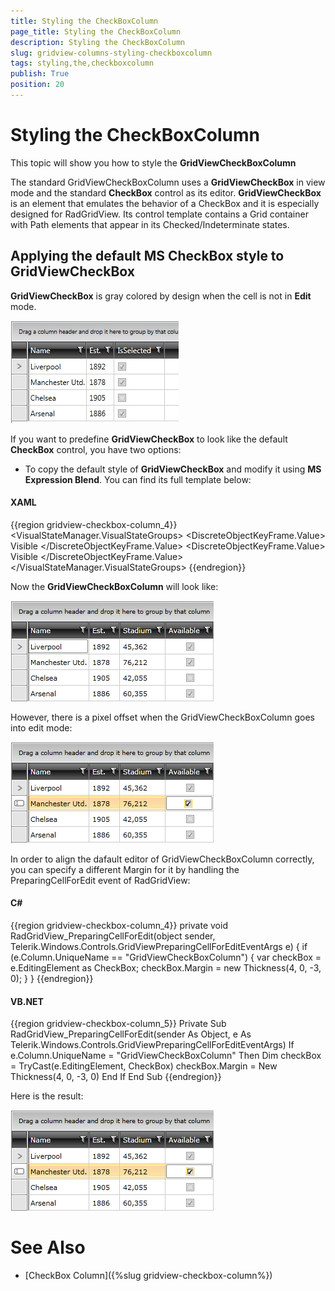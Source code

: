 ```yaml
---
title: Styling the CheckBoxColumn
page_title: Styling the CheckBoxColumn
description: Styling the CheckBoxColumn
slug: gridview-columns-styling-checkboxcolumn
tags: styling,the,checkboxcolumn
publish: True
position: 20
---
```


# Styling the CheckBoxColumn



This topic will show you how to style the __GridViewCheckBoxColumn__

The standard GridViewCheckBoxColumn uses a __GridViewCheckBox__ in view mode and the standard __CheckBox__ control as its editor. __GridViewCheckBox__ is an element that emulates the behavior of a CheckBox and it is especially designed for RadGridView. Its control template contains a Grid container with Path elements that appear in its Checked/Indeterminate states. 

## Applying the default MS CheckBox style to GridViewCheckBox

__GridViewCheckBox__ is gray colored by design when the cell is not in __Edit__ mode.
        

![Rad Grid View Styles and Templates Styling Check Box Column 01](images/RadGridView_Styles_and_Templates_Styling_CheckBoxColumn_01.PNG)

If you want to predefine __GridViewCheckBox__ to look like the default __CheckBox__ control, you have two options:
        

* To copy the default style of __GridViewCheckBox__ and modify it using __MS Expression Blend__. You can find its full template below:
            

#### __XAML__

{{region gridview-checkbox-column_4}}
	<ControlTemplate x:Key="GridViewCheckBoxTemplate" TargetType="grid:GridViewCheckBox">
	  <Grid HorizontalAlignment="Left" VerticalAlignment="Center" Width="13" Height="13">
	    <VisualStateManager.VisualStateGroups>
	      <VisualStateGroup x:Name="CheckStates">
	        <VisualState x:Name="Checked">
	          <Storyboard>
	            <ObjectAnimationUsingKeyFrames BeginTime="0" Duration="0"
	                    Storyboard.TargetName="CheckedPath"
	                    Storyboard.TargetProperty="(UIElement.Visibility)">
	              <DiscreteObjectKeyFrame KeyTime="0">
	                <DiscreteObjectKeyFrame.Value>
	                  <Visibility>Visible</Visibility>
	                </DiscreteObjectKeyFrame.Value>
	              </DiscreteObjectKeyFrame>
	            </ObjectAnimationUsingKeyFrames>
	          </Storyboard>
	        </VisualState>
	        <VisualState x:Name="Unchecked" />
	        <VisualState x:Name="Indeterminate">
	          <Storyboard>
	            <ObjectAnimationUsingKeyFrames BeginTime="0" Duration="0"
	                    Storyboard.TargetName="IndeterminatePath"
	                    Storyboard.TargetProperty="(UIElement.Visibility)">
	              <DiscreteObjectKeyFrame KeyTime="0">
	                <DiscreteObjectKeyFrame.Value>
	                  <Visibility>Visible</Visibility>
	                </DiscreteObjectKeyFrame.Value>
	              </DiscreteObjectKeyFrame>
	            </ObjectAnimationUsingKeyFrames>
	          </Storyboard>
	        </VisualState>
	      </VisualStateGroup>
	    </VisualStateManager.VisualStateGroups>
	    <Border BorderBrush="#FF989898" BorderThickness="1 1 1 1">
	      <Border BorderBrush="#FFEEEEEE" BorderThickness="1 1 1 1">
	        <Border BorderThickness="1 1 1 1" Background="#FFE0E0E0" BorderBrush="#FFB9B9B9">
	          <Grid Margin="0">
	            <Path x:Name="IndeterminatePath" Visibility="Collapsed" Stretch="Fill" Stroke="#FF8D8D8D" StrokeThickness="1.5" Data="M14.708333,144.5 L20.667,144.5" Width="7" Height="7" HorizontalAlignment="Center" VerticalAlignment="Center" Margin="0"/>
	            <Path x:Name="CheckedPath"  Visibility="Collapsed" Stretch="Fill" Stroke="#FF8D8D8D" Data="M32.376187,77.162509 L35.056467,80.095277 40.075451,70.02144" StrokeThickness="1.5" Margin="0" HorizontalAlignment="Center" VerticalAlignment="Center"/>
	          </Grid>
	        </Border>
	      </Border>
	    </Border>
	  </Grid>
	</ControlTemplate>
	<Style x:Key="GridViewCheckBoxStyle" TargetType="grid:GridViewCheckBox">
	  <Setter Property="Template" Value="{StaticResource GridViewCheckBoxTemplate}" />
	</Style>
	<Style TargetType="grid:GridViewCheckBox" BasedOn="{StaticResource GridViewCheckBoxStyle}"/>
	{{endregion}}



* To apply the MS CheckBox's style to __GridViewCheckBox__.
            

This topic will show you how to perform the second one.
        

The default __CheckBox__ style is available with the installation of the __RadControls__. You can find it browsing through the __Themes__ folder for a particlular Theme "..\Themes\OfficeBlack\Themes" inside "System.Windows.xaml" file.
        

#### __XAML__

{{region gridview-checkbox-column_1}}
	<Style x:Key="CheckBoxStyle" TargetType="CheckBox">           
	    <Setter Property="Template">
	        <Setter.Value>
	            <ControlTemplate TargetType="CheckBox">
	                .
	                .
	            </ControlTemplate>
	        </Setter.Value>
	    </Setter>
	</Style>
	<Style TargetType="CheckBox" BasedOn="{StaticResource CheckBoxStyle}" />
	{{endregion}}



You can change CheckBox's __TargetType__ to __GridViewCheckBox__. That way the default CheckBox style will be applied to GridViewCheckBox.
        

#### __XAML__

{{region gridview-checkbox-column_2}}
	<Style x:Key="CheckBoxStyle" TargetType="telerik:GridViewCheckBox">           
	    <Setter Property="Template">
	        <Setter.Value>
	            <ControlTemplate TargetType="telerik:GridViewCheckBox">
	                .
	                .
	            </ControlTemplate>
	        </Setter.Value>
	    </Setter>
	</Style>
	<Style TargetType="telerik:GridViewCheckBox" BasedOn="{StaticResource CheckBoxStyle}" />
	{{endregion}}



Now the __GridViewCheckBoxColumn__ will look like:
        ![Rad Grid View Styles and Templates Styling Check Box Column 02](images/RadGridView_Styles_and_Templates_Styling_CheckBoxColumn_02.PNG)

## Centering the checkbox

In order to center the checkbox in GridViewCheckBoxColumn you can define a style targeting GridViewCell and set the HorizontalContentAlignment property to "Center":

#### __XAML__

{{region gridview-checkbox-column_3}}
	 <Style x:Key="MyCheckBoxColumnCellStyle" TargetType="telerik:GridViewCell">
	            <Setter Property="HorizontalContentAlignment" Value="Center"/>
	 </Style>
	{{endregion}}



Now the __GridViewCheckBoxColumn__ will look like:
        

![Rad Grid View Styles and Templates Styling Check Box Column 03](images/RadGridView_Styles_and_Templates_Styling_CheckBoxColumn_03.PNG)

However, there is a pixel offset when the GridViewCheckBoxColumn goes into edit mode:
        

![Rad Grid View Styles and Templates Styling Check Box Column 04](images/RadGridView_Styles_and_Templates_Styling_CheckBoxColumn_04.PNG)

In order to align the dafault editor of GridViewCheckBoxColumn correctly, you can specify a different Margin for it by handling the PreparingCellForEdit event of RadGridView:
        

#### __C#__

{{region gridview-checkbox-column_4}}
	    private void RadGridView_PreparingCellForEdit(object sender, Telerik.Windows.Controls.GridViewPreparingCellForEditEventArgs e)
	       {
	           if (e.Column.UniqueName == "GridViewCheckBoxColumn")
	           {
	               var checkBox = e.EditingElement as CheckBox;
	               checkBox.Margin = new Thickness(4, 0, -3, 0);
	           }
	       }
	{{endregion}}



#### __VB.NET__

{{region gridview-checkbox-column_5}}
	    Private Sub RadGridView_PreparingCellForEdit(sender As Object, e As Telerik.Windows.Controls.GridViewPreparingCellForEditEventArgs)
	        If e.Column.UniqueName = "GridViewCheckBoxColumn" Then
	            Dim checkBox = TryCast(e.EditingElement, CheckBox)
	            checkBox.Margin = New Thickness(4, 0, -3, 0)
	        End If
	    End Sub
	{{endregion}}



Here is the result:
        

![Rad Grid View Styles and Templates Styling Check Box Column 05](images/RadGridView_Styles_and_Templates_Styling_CheckBoxColumn_05.PNG)

# See Also

 * [CheckBox Column]({%slug gridview-checkbox-column%})
